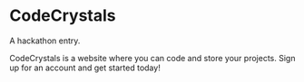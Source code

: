 # CodeCrystals
A hackathon entry.

CodeCrystals is a website where you can code and store your projects.  Sign up for an account and get started today!
